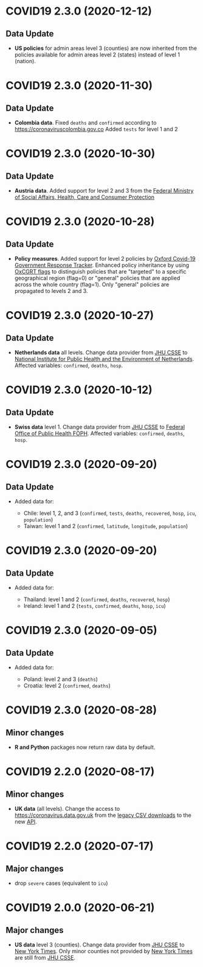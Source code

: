 # COVID19 2.3.0 (2020-12-12)

## Data Update

* **US policies** for admin areas level 3 (counties) are now inherited from the policies available for admin areas level 2 (states) instead of level 1 (nation). 

# COVID19 2.3.0 (2020-11-30)

## Data Update

* **Colombia data**. Fixed `deaths` and `confirmed` according to https://coronaviruscolombia.gov.co Added `tests` for level 1 and 2

# COVID19 2.3.0 (2020-10-30)

## Data Update

* **Austria data**. Added support for level 2 and 3 from the [Federal Ministry of Social Affairs, Health, Care and Consumer Protection](https://covid19-dashboard.ages.at/dashboard.html)

# COVID19 2.3.0 (2020-10-28)

## Data Update

* **Policy measures**. Added support for level 2 policies by [Oxford Covid-19 Government Response Tracker](https://github.com/OxCGRT/covid-policy-tracker). Enhanced policy inheritance by using [OxCGRT flags](https://github.com/OxCGRT/covid-policy-tracker/blob/master/documentation/codebook.md) to distinguish policies that are "targeted" to a specific geographical region (flag=0) or "general" policies that are applied across the whole country (flag=1). Only "general" policies are propagated to levels 2 and 3.

# COVID19 2.3.0 (2020-10-27)

## Data Update

* **Netherlands data** all levels. Change data provider from [JHU CSSE](https://github.com/CSSEGISandData/COVID-19) to [National Institute for Public Health and the Environment of Netherlands](https://data.rivm.nl/covid-19/). Affected variables: `confirmed`, `deaths`, `hosp`.

# COVID19 2.3.0 (2020-10-12)

## Data Update

* **Swiss data** level 1. Change data provider from [JHU CSSE](https://github.com/CSSEGISandData/COVID-19) to [Federal Office of Public Health FOPH](https://www.bag.admin.ch/bag/en/home/krankheiten/ausbrueche-epidemien-pandemien/aktuelle-ausbrueche-epidemien/novel-cov/situation-schweiz-und-international.html). Affected variables: `confirmed`, `deaths`, `hosp`.
	
# COVID19 2.3.0 (2020-09-20)

## Data Update

* Added data for:
	
	- Chile: level 1, 2, and 3 (`confirmed`, `tests`, `deaths`, `recovered`, `hosp`, `icu`, `population`)
	- Taiwan: level 1 and 2 (`confirmed`, `latitude`, `longitude`, `population`)
	
# COVID19 2.3.0 (2020-09-20)

## Data Update

* Added data for:
	
	- Thailand: level 1 and 2 (`confirmed`, `deaths`, `recovered`, `hosp`)
	- Ireland: level 1 and 2 (`tests`, `confirmed`, `deaths`, `hosp`, `icu`)
	
# COVID19 2.3.0 (2020-09-05)

## Data Update

* Added data for:
	
	- Poland: level 2 and 3 (`deaths`)
	- Croatia: level 2 (`confirmed`, `deaths`)
	
# COVID19 2.3.0 (2020-08-28)

## Minor changes

* **R and Python** packages now return raw data by default.

# COVID19 2.2.0 (2020-08-17)

## Minor changes

* **UK data** (all levels). Change the access to https://coronavirus.data.gov.uk from the [legacy CSV downloads](https://coronavirus.data.gov.uk/about-data) to the new [API](https://coronavirus.data.gov.uk/developers-guide).

# COVID19 2.2.0 (2020-07-17)

## Major changes

* drop `severe` cases (equivalent to `icu`)

# COVID19 2.0.0 (2020-06-21)

## Major changes

* **US data** level 3 (counties). Change data provider from [JHU CSSE](https://github.com/CSSEGISandData/COVID-19) to [New York Times](https://github.com/nytimes/covid-19-data). Only minor counties not provided by [New York Times](https://github.com/nytimes/covid-19-data) are still from [JHU CSSE](https://github.com/CSSEGISandData/COVID-19).

